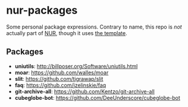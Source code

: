 # nur-packages

Some personal package expressions. Contrary to name, this repo is *not* actually part of [NUR](https://github.com/nix-community/NUR), though it uses [the template](https://github.com/nix-community/nur-packages-template).

## Packages
* **uniutils**: <http://billposer.org/Software/uniutils.html>
* **moar**: <https://github.com/walles/moar>
* **slit**: <https://github.com/tigrawap/slit>
* **faq**: <https://github.com/jzelinskie/faq>
* **git-archive-all**: <https://github.com/Kentzo/git-archive-all>
* **cubeglobe-bot**: <https://github.com/DeeUnderscore/cubeglobe-bot>

